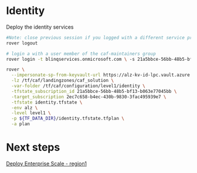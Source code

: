 
# Identity
Deploy the identity services

```bash
#Note: close previous session if you logged with a different service principal using --impersonate-sp-from-keyvault-url
rover logout

# login a with a user member of the caf-maintainers group
rover login -t blinqservices.onmicrosoft.com \ -s 21a5bbce-56bb-48b5-bf13-b063e77045bb

rover \
  --impersonate-sp-from-keyvault-url https://alz-kv-id-lpc.vault.azure.net \
  -lz /tf/caf/landingzones/caf_solution \
  -var-folder /tf/caf/configuration/level1/identity \
  -tfstate_subscription_id 21a5bbce-56bb-48b5-bf13-b063e77045bb \
  -target_subscription 2ec7c658-b4ec-430b-9830-3fac495939e7 \
  -tfstate identity.tfstate \
  -env alz \
  -level level1 \
  -p ${TF_DATA_DIR}/identity.tfstate.tfplan \
  -a plan

```


# Next steps

[Deploy Enterprise Scale - region1](../../level1/alz/region1/readme.md)
